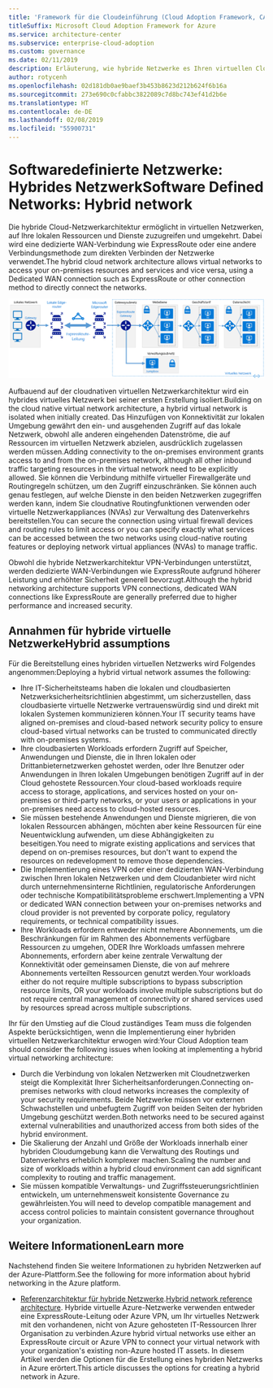 ```yaml
---
title: 'Framework für die Cloudeinführung (Cloud Adoption Framework, CAF): Softwaredefinierte Netzwerke – Hybrides Netzwerk'
titleSuffix: Microsoft Cloud Adoption Framework for Azure
ms.service: architecture-center
ms.subservice: enterprise-cloud-adoption
ms.custom: governance
ms.date: 02/11/2019
description: Erläuterung, wie hybride Netzwerke es Ihren virtuellen Cloudnetzwerken ermöglichen, sich mit lokalen Ressourcen zu verbinden
author: rotycenh
ms.openlocfilehash: 02d181db0ae9baef3b453b8623d212b624f6b16a
ms.sourcegitcommit: 273e690c0cfabbc3822089c7d8bc743ef41d2b6e
ms.translationtype: HT
ms.contentlocale: de-DE
ms.lasthandoff: 02/08/2019
ms.locfileid: "55900731"
---
```

# <a name="software-defined-networks-hybrid-network"></a><span data-ttu-id="bcab6-103">Softwaredefinierte Netzwerke: Hybrides Netzwerk</span><span class="sxs-lookup"><span data-stu-id="bcab6-103">Software Defined Networks: Hybrid network</span></span>

<span data-ttu-id="bcab6-104">Die hybride Cloud-Netzwerkarchitektur ermöglicht in virtuellen Netzwerken, auf Ihre lokalen Ressourcen und Dienste zuzugreifen und umgekehrt. Dabei wird eine dedizierte WAN-Verbindung wie ExpressRoute oder eine andere Verbindungsmethode zum direkten Verbinden der Netzwerke verwendet.</span><span class="sxs-lookup"><span data-stu-id="bcab6-104">The hybrid cloud network architecture allows virtual networks to access your on-premises resources and services and vice versa, using a Dedicated WAN connection such as ExpressRoute or other connection method to directly connect the networks.</span></span>

![Hybrides Netzwerk](../../../reference-architectures/hybrid-networking/images/expressroute.png)

<span data-ttu-id="bcab6-106">Aufbauend auf der cloudnativen virtuellen Netzwerkarchitektur wird ein hybrides virtuelles Netzwerk bei seiner ersten Erstellung isoliert.</span><span class="sxs-lookup"><span data-stu-id="bcab6-106">Building on the cloud native virtual network architecture, a hybrid virtual network is isolated when initially created.</span></span> <span data-ttu-id="bcab6-107">Das Hinzufügen von Konnektivität zur lokalen Umgebung gewährt den ein- und ausgehenden Zugriff auf das lokale Netzwerk, obwohl alle anderen eingehenden Datenströme, die auf Ressourcen im virtuellen Netzwerk abzielen, ausdrücklich zugelassen werden müssen.</span><span class="sxs-lookup"><span data-stu-id="bcab6-107">Adding connectivity to the on-premises environment grants access to and from the on-premises network, although all other inbound traffic targeting resources in the virtual network need to be explicitly allowed.</span></span> <span data-ttu-id="bcab6-108">Sie können die Verbindung mithilfe virtueller Firewallgeräte und Routingregeln schützen, um den Zugriff einzuschränken. Sie können auch genau festlegen, auf welche Dienste in den beiden Netzwerken zugegriffen werden kann, indem Sie cloudnative Routingfunktionen verwenden oder virtuelle Netzwerkappliances (NVAs) zur Verwaltung des Datenverkehrs bereitstellen.</span><span class="sxs-lookup"><span data-stu-id="bcab6-108">You can secure the connection using virtual firewall devices and routing rules to limit access or you can specify exactly what services can be accessed between the two networks using cloud-native routing features or deploying network virtual appliances (NVAs) to manage traffic.</span></span>

<span data-ttu-id="bcab6-109">Obwohl die hybride Netzwerkarchitektur VPN-Verbindungen unterstützt, werden dedizierte WAN-Verbindungen wie ExpressRoute aufgrund höherer Leistung und erhöhter Sicherheit generell bevorzugt.</span><span class="sxs-lookup"><span data-stu-id="bcab6-109">Although the hybrid networking architecture supports VPN connections, dedicated WAN connections like ExpressRoute are generally preferred due to higher performance and increased security.</span></span>

## <a name="hybrid-assumptions"></a><span data-ttu-id="bcab6-110">Annahmen für hybride virtuelle Netzwerke</span><span class="sxs-lookup"><span data-stu-id="bcab6-110">Hybrid assumptions</span></span>

<span data-ttu-id="bcab6-111">Für die Bereitstellung eines hybriden virtuellen Netzwerks wird Folgendes angenommen:</span><span class="sxs-lookup"><span data-stu-id="bcab6-111">Deploying a hybrid virtual network assumes the following:</span></span>

- <span data-ttu-id="bcab6-112">Ihre IT-Sicherheitsteams haben die lokalen und cloudbasierten Netzwerksicherheitsrichtlinien abgestimmt, um sicherzustellen, dass cloudbasierte virtuelle Netzwerke vertrauenswürdig sind und direkt mit lokalen Systemen kommunizieren können.</span><span class="sxs-lookup"><span data-stu-id="bcab6-112">Your IT security teams have aligned on-premises and cloud-based network security policy to ensure cloud-based virtual networks can be trusted to communicated directly with on-premises systems.</span></span>
- <span data-ttu-id="bcab6-113">Ihre cloudbasierten Workloads erfordern Zugriff auf Speicher, Anwendungen und Dienste, die in Ihren lokalen oder Drittanbieternetzwerken gehostet werden, oder Ihre Benutzer oder Anwendungen in Ihren lokalen Umgebungen benötigen Zugriff auf in der Cloud gehostete Ressourcen.</span><span class="sxs-lookup"><span data-stu-id="bcab6-113">Your cloud-based workloads require access to storage, applications, and services hosted on your on-premises or third-party networks, or your users or applications in your on-premises need access to cloud-hosted resources.</span></span>
- <span data-ttu-id="bcab6-114">Sie müssen bestehende Anwendungen und Dienste migrieren, die von lokalen Ressourcen abhängen, möchten aber keine Ressourcen für eine Neuentwicklung aufwenden, um diese Abhängigkeiten zu beseitigen.</span><span class="sxs-lookup"><span data-stu-id="bcab6-114">You need to migrate existing applications and services that depend on on-premises resources, but don't want to expend the resources on redevelopment to remove those dependencies.</span></span>
- <span data-ttu-id="bcab6-115">Die Implementierung eines VPN oder einer dedizierten WAN-Verbindung zwischen Ihren lokalen Netzwerken und dem Cloudanbieter wird nicht durch unternehmensinterne Richtlinien, regulatorische Anforderungen oder technische Kompatibilitätsprobleme erschwert.</span><span class="sxs-lookup"><span data-stu-id="bcab6-115">Implementing a VPN or dedicated WAN connection between your on-premises networks and cloud provider is not prevented by corporate policy, regulatory requirements, or technical compatibility issues.</span></span>
- <span data-ttu-id="bcab6-116">Ihre Workloads erfordern entweder nicht mehrere Abonnements, um die Beschränkungen für im Rahmen des Abonnements verfügbare Ressourcen zu umgehen, ODER Ihre Workloads umfassen mehrere Abonnements, erfordern aber keine zentrale Verwaltung der Konnektivität oder gemeinsamen Dienste, die von auf mehrere Abonnements verteilten Ressourcen genutzt werden.</span><span class="sxs-lookup"><span data-stu-id="bcab6-116">Your workloads either do not require multiple subscriptions to bypass subscription resource limits, OR your workloads involve multiple subscriptions but do not require central management of connectivity or shared services used by resources spread across multiple subscriptions.</span></span>

<span data-ttu-id="bcab6-117">Ihr für den Umstieg auf die Cloud zuständiges Team muss die folgenden Aspekte berücksichtigen, wenn die Implementierung einer hybriden virtuellen Netzwerkarchitektur erwogen wird:</span><span class="sxs-lookup"><span data-stu-id="bcab6-117">Your Cloud Adoption team should consider the following issues when looking at implementing a hybrid virtual networking architecture:</span></span>

- <span data-ttu-id="bcab6-118">Durch die Verbindung von lokalen Netzwerken mit Cloudnetzwerken steigt die Komplexität Ihrer Sicherheitsanforderungen.</span><span class="sxs-lookup"><span data-stu-id="bcab6-118">Connecting on-premises networks with cloud networks increases the complexity of your security requirements.</span></span> <span data-ttu-id="bcab6-119">Beide Netzwerke müssen vor externen Schwachstellen und unbefugtem Zugriff von beiden Seiten der hybriden Umgebung geschützt werden.</span><span class="sxs-lookup"><span data-stu-id="bcab6-119">Both networks need to be secured against external vulnerabilities and unauthorized access from both sides of the hybrid environment.</span></span>
- <span data-ttu-id="bcab6-120">Die Skalierung der Anzahl und Größe der Workloads innerhalb einer hybriden Cloudumgebung kann die Verwaltung des Routings und Datenverkehrs erheblich komplexer machen.</span><span class="sxs-lookup"><span data-stu-id="bcab6-120">Scaling the number and size of workloads within a hybrid cloud environment can add significant complexity to routing and traffic management.</span></span>
- <span data-ttu-id="bcab6-121">Sie müssen kompatible Verwaltungs- und Zugriffssteuerungsrichtlinien entwickeln, um unternehmensweit konsistente Governance zu gewährleisten.</span><span class="sxs-lookup"><span data-stu-id="bcab6-121">You will need to develop compatible management and access control policies to maintain consistent governance throughout your organization.</span></span>

## <a name="learn-more"></a><span data-ttu-id="bcab6-122">Weitere Informationen</span><span class="sxs-lookup"><span data-stu-id="bcab6-122">Learn more</span></span>

<span data-ttu-id="bcab6-123">Nachstehend finden Sie weitere Informationen zu hybriden Netzwerken auf der Azure-Plattform.</span><span class="sxs-lookup"><span data-stu-id="bcab6-123">See the following for more information about hybrid networking in the Azure platform.</span></span>

- <span data-ttu-id="bcab6-124">[Referenzarchitektur für hybride Netzwerke](../../../reference-architectures/hybrid-networking/expressroute.md).</span><span class="sxs-lookup"><span data-stu-id="bcab6-124">[Hybrid network reference architecture](../../../reference-architectures/hybrid-networking/expressroute.md).</span></span> <span data-ttu-id="bcab6-125">Hybride virtuelle Azure-Netzwerke verwenden entweder eine ExpressRoute-Leitung oder Azure VPN, um Ihr virtuelles Netzwerk mit den vorhandenen, nicht von Azure gehosteten IT-Ressourcen Ihrer Organisation zu verbinden.</span><span class="sxs-lookup"><span data-stu-id="bcab6-125">Azure hybrid virtual networks use either an ExpressRoute circuit or Azure VPN to connect your virtual network with your organization's existing non-Azure hosted IT assets.</span></span> <span data-ttu-id="bcab6-126">In diesem Artikel werden die Optionen für die Erstellung eines hybriden Netzwerks in Azure erörtert.</span><span class="sxs-lookup"><span data-stu-id="bcab6-126">This article discusses the options for creating a hybrid network in Azure.</span></span>
